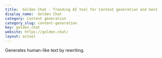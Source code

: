 ```yaml
---
title:  Golden Chat - Trending AI tool for Content generation and best alternatives
display_name:  Golden Chat
category: Content generation
category_slug: content-generation
key: golden_chat
website: https://golden.chat/
layout: aitool
---
```


Generates human-like text by rewriting.
